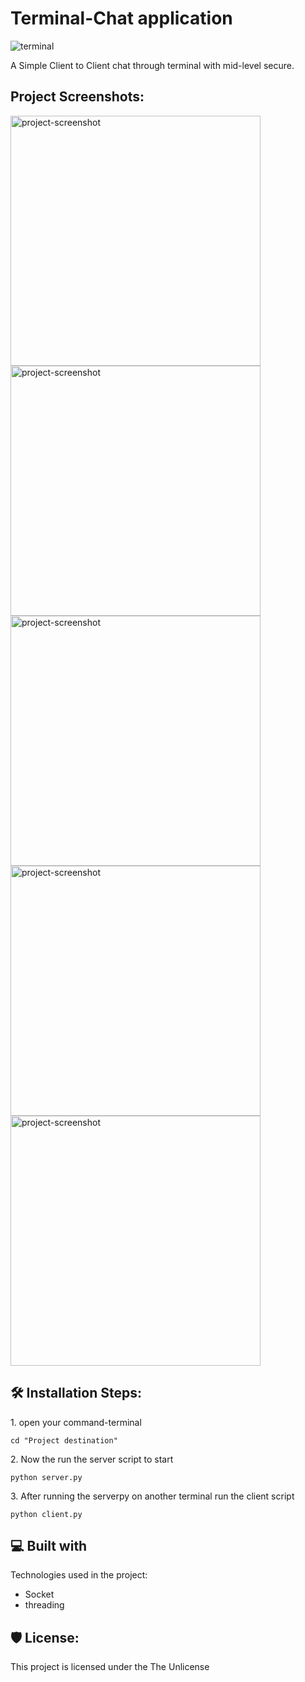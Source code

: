 <h1 id="title">Terminal-Chat application</h1>

![terminal](https://github.com/bhaskar10h/Terminal-Chat-App/assets/112790780/4ac65092-f17b-443e-8d28-2e9f96175e68)

<p id="description">A Simple Client to Client chat through terminal with mid-level secure.</p>

<h2>Project Screenshots:</h2>

<img src="file:///C:/Users/bhask/Pictures/Screenshots/Server%20on-line.png" alt="project-screenshot" width="400" height="400/">

<img src="file:///C:/Users/bhask/Pictures/Screenshots/server%20connect%20-%20client-1.png" alt="project-screenshot" width="400" height="400/">

<img src="file:///C:/Users/bhask/Pictures/Screenshots/server%20connect%20-%20client%20-%202.png" alt="project-screenshot" width="400" height="400/">

<img src="file:///C:/Users/bhask/Pictures/Screenshots/Client-1%20Sent.png" alt="project-screenshot" width="400" height="400/">

<img src="file:///C:/Users/bhask/Pictures/Screenshots/Client-2%20Received.png" alt="project-screenshot" width="400" height="400/">

<h2>🛠️ Installation Steps:</h2>

<p>1. open your command-terminal</p>

```
cd "Project destination"
```

<p>2. Now the run the server script to start</p>

```
python server.py
```

<p>3. After running the serverpy on another terminal run the client script</p>

```
python client.py
```

  
  
<h2>💻 Built with</h2>

Technologies used in the project:

*   Socket
*   threading

<h2>🛡️ License:</h2>

This project is licensed under the The Unlicense
